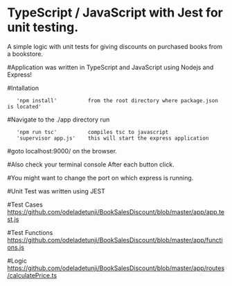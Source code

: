 # TypeScript / JavaScript with Jest for unit testing. 
A simple logic with unit tests for giving discounts on purchased books from a bookstore.

#Application was written in TypeScript and JavaScript using Nodejs and Express!

#Intallation

       'npm install'          from the root directory where package.json is located'
 
#Navigate to the ./app directory run

       'npm run tsc'          compiles tsc to javascript
       'supervisor app.js'    this will start the express application

#goto localhost:9000/ on the browser. 

#Also check your terminal console After each button click. 

#You might want to change the port on which express is running. 

#Unit Test was written using JEST

#Test Cases
https://github.com/odeladetunji/BookSalesDiscount/blob/master/app/app.test.js

#Test Functions
https://github.com/odeladetunji/BookSalesDiscount/blob/master/app/functions.js

#Logic
https://github.com/odeladetunji/BookSalesDiscount/blob/master/app/routes/calculatePrice.ts
